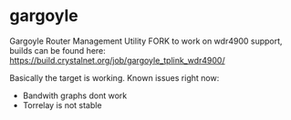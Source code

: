 # gargoyle
Gargoyle Router Management Utility
FORK to work on wdr4900 support,
builds can be found here: https://build.crystalnet.org/job/gargoyle_tplink_wdr4900/

Basically the target is working.
Known issues right now:

- Bandwith graphs dont work
- Torrelay is not stable
